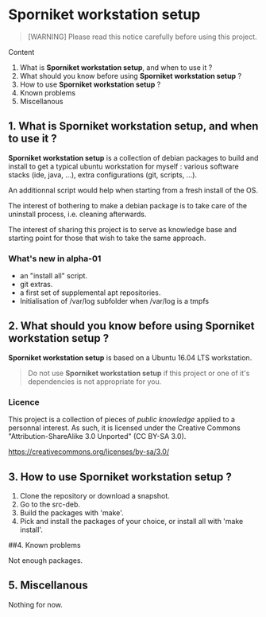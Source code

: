 # Sporniket workstation setup

> [WARNING] Please read this notice carefully before using this project.

Content

1. What is **Sporniket workstation setup**, and when to use it ?
2. What should you know before using **Sporniket workstation setup** ?
3. How to use **Sporniket workstation setup** ?
4. Known problems
5. Miscellanous


## 1. What is **Sporniket workstation setup**, and when to use it ?
**Sporniket workstation setup** is a collection of debian packages to build and install to get a typical ubuntu workstation for myself : various software stacks (ide, java, ...), extra configurations (git, scripts, ...).

An additionnal script would help when starting from a fresh install of the OS.

The interest of bothering to make a debian package is to take care of the uninstall process, i.e. cleaning afterwards.

The interest of sharing this project is to serve as knowledge base and starting point for those that wish to take the same approach.

### What's new in alpha-01

* an "install all" script.
* git extras.
* a first set of supplemental apt repositories.
* Initialisation of /var/log subfolder when /var/log is a tmpfs

## 2. What should you know before using **Sporniket workstation setup** ?

**Sporniket workstation setup** is based on a Ubuntu 16.04 LTS workstation.

> Do not use **Sporniket workstation setup** if this project or one of it's dependencies is not appropriate for you.

### Licence

This project is a collection of pieces of *public knowledge* applied to a personnal interest. As such, it is licensed under the Creative Commons "Attribution-ShareAlike 3.0 Unported" (CC BY-SA 3.0).

https://creativecommons.org/licenses/by-sa/3.0/

## 3. How to use **Sporniket workstation setup** ?

1. Clone the repository or download a snapshot.
2. Go to the src-deb.
3. Build the packages with 'make'.
4. Pick and install the packages of your choice, or install all with 'make install'.

##4. Known problems

Not enough packages.

## 5. Miscellanous

Nothing for now.
